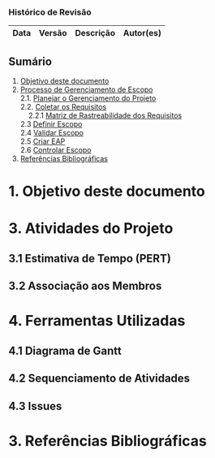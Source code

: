 ### Histórico de Revisão

| Data | Versão | Descrição | Autor(es) |
| :---: | :---: | --- | :---: |
## Sumário

1. [Objetivo deste documento](#1-Objetivo-deste-documento)
2. [Processo de Gerenciamento de Escopo](#2-processo-de-gerenciamento-do-escopo)    
  2.1. [Planejar o Gerenciamento do Projeto](#21-planejar-o-gerenciamento-do-projeto)    
  2.2. [Coletar os Requisitos](#22-coletar-os-requisitos)      
&nbsp;&nbsp;&nbsp;&nbsp;2.2.1 [Matriz de Rastreabilidade dos Requisitos](#221-matriz-de-rastreabilidade-dos-requisitos)    
  2.3 [Definir Escopo](#23-definir-escopo)    
  2.4 [Validar Escopo](#25-validar-escopo)    
  2.5 [Criar EAP](#24-criar-a-eap)    
  2.6 [Controlar Escopo](#26-controlar-escopo)   
3. [Referências Bibliográficas](#3-refer%C3%AAncias-bibliogr%C3%A1ficas)  


# 1. Objetivo deste documento

# 3. Atividades do Projeto

## 3.1 Estimativa de Tempo (PERT)

## 3.2 Associação aos Membros

# 4. Ferramentas Utilizadas

## 4.1 Diagrama de Gantt

## 4.2 Sequenciamento de Atividades

## 4.3 Issues

# 3. Referências Bibliográficas

